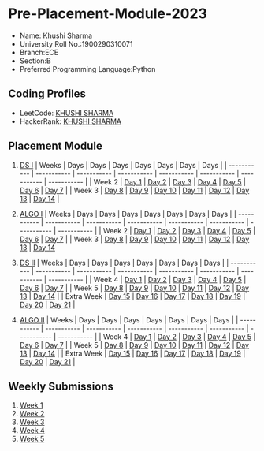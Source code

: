 # Pre-Placement-Module-2023

- Name: Khushi Sharma
- University Roll No.:1900290310071
- Branch:ECE
- Section:B
- Preferred Programming Language:Python

## Coding Profiles
- LeetCode: [KHUSHI SHARMA](https://leetcode.com/extreme_khushi/)
- HackerRank: [KHUSHI SHARMA](https://www.hackerrank.com/khushi_1923ec111)

## Placement Module
1. [DS I](https://github.com/extremekhushi/Pre-Placement-Module-2023/tree/main/DS%20I)
    | Weeks | Days | Days | Days | Days | Days | Days | Days |
    | ----------- | ----------- | ----------- | ----------- | ----------- | ----------- | ----------- | ----------- | 
    | Week 2 | [Day 1](https://github.com/extremekhushi/Pre-Placement-Module-2023/tree/main/DS%20I/Day%201) | [Day 2](https://github.com/extremekhushi/Pre-Placement-Module-2023/tree/main/DS%20I/Day%202) | [Day 3](https://github.com/extremekhushi/Pre-Placement-Module-2023/tree/main/DS%20I/Day%203) | [Day 4](https://github.com/extremekhushi/Pre-Placement-Module-2023/tree/main/DS%20I/Day%204) | [Day 5](https://github.com/extremekhushi/Pre-Placement-Module-2023/tree/main/DS%20I/Day%205) | [Day 6](https://github.com/extremekhushi/Pre-Placement-Module-2023/tree/main/DS%20I/Day%206) | [Day 7](https://github.com/extremekhushi/Pre-Placement-Module-2023/tree/main/DS%20I/Day%207) |
    | Week 3 | [Day 8](https://github.com/extremekhushi/Pre-Placement-Module-2023/tree/main/DS%20I/Day%208) | [Day 9](https://github.com/extremekhushi/Pre-Placement-Module-2023/tree/main/DS%20I/Day%209) | [Day 10](https://github.com/extremekhushi/Pre-Placement-Module-2023/tree/main/DS%20I/Day%2010) | [Day 11](https://github.com/extremekhushi/Pre-Placement-Module-2023/tree/main/DS%20I/Day%2011) | [Day 12](https://github.com/extremekhushi/Pre-Placement-Module-2023/tree/main/DS%20I/Day%2012) | [Day 13](https://github.com/extremekhushi/Pre-Placement-Module-2023/tree/main/DS%20I/Day%2013) | [Day 14](https://github.com/extremekhushi/Pre-Placement-Module-2023/tree/main/DS%20I/Day%2014) |
    
2. [ALGO I](https://github.com/extremekhushi/Pre-Placement-Module-2023/tree/main/ALGO%20I)
    | Weeks | Days | Days | Days | Days | Days | Days | Days |
    | ----------- | ----------- | ----------- | ----------- | ----------- | ----------- | ----------- | ----------- |
    | Week 2 | [Day 1](https://github.com/extremekhushi/Pre-Placement-Module-2023/tree/main/ALGO%20I/Day%201) | [Day 2](https://github.com/extremekhushi/Pre-Placement-Module-2023/tree/main/ALGO%20I/Day%202) | [Day 3](https://github.com/extremekhushi/Pre-Placement-Module-2023/tree/main/ALGO%20I/Day%203) | [Day 4](https://github.com/extremekhushi/Pre-Placement-Module-2023/tree/main/ALGO%20I/Day%204) | [Day 5](https://github.com/extremekhushi/Pre-Placement-Module-2023/tree/main/ALGO%20I/Day%205) | [Day 6](https://github.com/extremekhushi/Pre-Placement-Module-2023/tree/main/ALGO%20I/Day%206) | [Day 7](https://github.com/extremekhushi/Pre-Placement-Module-2023/tree/main/ALGO%20I/Day%207) |
    | Week 3 | [Day 8](https://github.com/extremekhushi/Pre-Placement-Module-2023/tree/main/ALGO%20I/Day%208) | [Day 9](https://github.com/extremekhushi/Pre-Placement-Module-2023/tree/main/ALGO%20I/Day%209) | [Day 10](https://github.com/extremekhushi/Pre-Placement-Module-2023/tree/main/ALGO%20I/Day%2010) | [Day 11](https://github.com/extremekhushi/Pre-Placement-Module-2023/tree/main/ALGO%20I/Day%2011) | [Day 12](https://github.com/extremekhushi/Pre-Placement-Module-2023/tree/main/ALGO%20I/Day%2012) | [Day 13](https://github.com/extremekhushi/Pre-Placement-Module-2023/tree/main/ALGO%20I/Day%2013) | [Day 14](https://github.com/extremekhushi/Pre-Placement-Module-2023/tree/main/ALGO%20I/Day%2014)  
    
3. [DS II](https://github.com/extremekhushi/Pre-Placement-Module-2023/tree/main/DS%20II)
    | Weeks | Days | Days | Days | Days | Days | Days | Days |
    | ----------- | ----------- | ----------- | ----------- | ----------- | ----------- | ----------- | ----------- |
    | Week 4 | [Day 1](https://github.com/extremekhushi/Pre-Placement-Module-2023/tree/main/DS%20II/Day%201) | [Day 2](https://github.com/extremekhushi/Pre-Placement-Module-2023/tree/main/DS%20II/Day%202) | [Day 3](https://github.com/extremekhushi/Pre-Placement-Module-2023/tree/main/DS%20II/Day%203) | [Day 4](https://github.com/extremekhushi/Pre-Placement-Module-2023/tree/main/DS%20II/Day%204) | [Day 5](https://github.com/extremekhushi/Pre-Placement-Module-2023/tree/main/DS%20II/Day%205) | [Day 6](https://github.com/extremekhushi/Pre-Placement-Module-2023/tree/main/DS%20II/Day%206) | [Day 7](https://github.com/extremekhushi/Pre-Placement-Module-2023/tree/main/DS%20II/Day%207) | 
    | Week 5 | [Day 8](https://github.com/extremekhushi/Pre-Placement-Module-2023/tree/main/DS%20II/Day%208) | [Day 9](https://github.com/extremekhushi/Pre-Placement-Module-2023/tree/main/DS%20II/Day%209) | [Day 10](https://github.com/extremekhushi/Pre-Placement-Module-2023/tree/main/DS%20II/Day%2010) | [Day 11](https://github.com/extremekhushi/Pre-Placement-Module-2023/tree/main/DS%20II/Day%2011) | [Day 12](https://github.com/extremekhushi/Pre-Placement-Module-2023/tree/main/DS%20II/Day%2012) | [Day 13](https://github.com/extremekhushi/Pre-Placement-Module-2023/tree/main/DS%20II/Day%2013) | [Day 14](https://github.com/extremekhushi/Pre-Placement-Module-2023/tree/main/DS%20II/Day%2014) |
    | Extra Week | [Day 15](https://github.com/extremekhushi/Pre-Placement-Module-2023/tree/main/DS%20II/Day%2015) | [Day 16](https://github.com/extremekhushi/Pre-Placement-Module-2023/tree/main/DS%20II/Day%2016) | [Day 17](https://github.com/extremekhushi/Pre-Placement-Module-2023/tree/main/DS%20II/Day%2017) | [Day 18](https://github.com/extremekhushi/Pre-Placement-Module-2023/tree/main/DS%20II/Day%2018) | [Day 19](https://github.com/extremekhushi/Pre-Placement-Module-2023/tree/main/DS%20II/Day%2019) | [Day 20](https://github.com/extremekhushi/Pre-Placement-Module-2023/tree/main/DS%20II/Day%2020) | [Day 21](https://github.com/extremekhushi/Pre-Placement-Module-2023/tree/main/DS%20II/Day%2021) |
    
4. [ALGO II](https://github.com/extremekhushi/Pre-Placement-Module-2023/tree/main/ALGO%20II)
    | Weeks | Days | Days | Days | Days | Days | Days | Days |
    | ----------- | ----------- | ----------- | ----------- | ----------- | ----------- | ----------- | ----------- |
    | Week 4 | [Day 1](https://github.com/extremekhushi/Pre-Placement-Module-2023/tree/main/ALGO%20II/Day%201) | [Day 2](https://github.com/extremekhushi/Pre-Placement-Module-2023/tree/main/ALGO%20II/Day%202) | [Day 3](https://github.com/extremekhushi/Pre-Placement-Module-2023/tree/main/ALGO%20II/Day%203) | [Day 4](https://github.com/extremekhushi/Pre-Placement-Module-2023/tree/main/ALGO%20II/Day%204) | [Day 5](https://github.com/extremekhushi/Pre-Placement-Module-2023/tree/main/ALGO%20II/Day%205) | [Day 6](https://github.com/extremekhushi/Pre-Placement-Module-2023/tree/main/ALGO%20II/Day%206) | [Day 7](https://github.com/extremekhushi/Pre-Placement-Module-2023/tree/main/ALGO%20II/Day%207) |
    | Week 5 | [Day 8](https://github.com/extremekhushi/Pre-Placement-Module-2023/tree/main/ALGO%20II/Day%208) | [Day 9](https://github.com/extremekhushi/Pre-Placement-Module-2023/tree/main/ALGO%20II/Day%209) | [Day 10](https://github.com/extremekhushi/Pre-Placement-Module-2023/tree/main/ALGO%20II/Day%2010) | [Day 11](https://github.com/extremekhushi/Pre-Placement-Module-2023/tree/main/ALGO%20II/Day%2011) | [Day 12](https://github.com/extremekhushi/Pre-Placement-Module-2023/tree/main/ALGO%20II/Day%2012) | [Day 13](https://github.com/extremekhushi/Pre-Placement-Module-2023/tree/main/ALGO%20II/Day%2013) | [Day 14](https://github.com/extremekhushi/Pre-Placement-Module-2023/tree/main/ALGO%20II/Day%2014) |
    | Extra Week | [Day 15](https://github.com/extremekhushi/Pre-Placement-Module-2023/tree/main/ALGO%20II/Day%2015) | [Day 16](https://github.com/extremekhushi/Pre-Placement-Module-2023/tree/main/ALGO%20II/Day%2016) | [Day 17](https://github.com/extremekhushi/Pre-Placement-Module-2023/tree/main/ALGO%20II/Day%2017) | [Day 18](https://github.com/extremekhushi/Pre-Placement-Module-2023/tree/main/ALGO%20II/Day%2018) | [Day 19](https://github.com/extremekhushi/Pre-Placement-Module-2023/tree/main/ALGO%20II/Day%2019) | [Day 20](https://github.com/extremekhushi/Pre-Placement-Module-2023/tree/main/ALGO%20II/Day%2020) | [Day 21](https://github.com/extremekhushi/Pre-Placement-Module-2023/tree/main/ALGO%20II/Day%2021) |

## Weekly Submissions
1. [Week 1](https://github.com/extremekhushi/Pre-Placement-Module-2023/tree/main/Weekly%20Submissions/Week%201)
2. [Week 2](https://github.com/extremekhushi/Pre-Placement-Module-2023/tree/main/Weekly%20Submissions/Week%202)
3. [Week 3](https://github.com/extremekhushi/Pre-Placement-Module-2023/tree/main/Weekly%20Submissions/Week%203)
4. [Week 4](https://github.com/extremekhushi/Pre-Placement-Module-2023/tree/main/Weekly%20Submissions/Week%204)
5. [Week 5](https://github.com/extremekhushi/Pre-Placement-Module-2023/tree/main/Weekly%20Submissions/Week%205)
